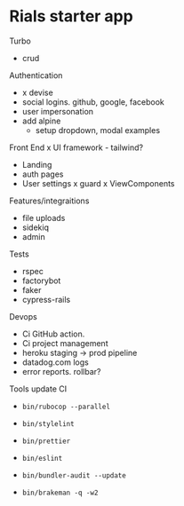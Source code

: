 # Rials starter app

Turbo
  - crud

Authentication
  - x devise
  - social logins. github, google, facebook
  - user impersonation
  - add alpine
    - setup dropdown, modal examples

Front End
  x UI framework - tailwind?
  - Landing
  - auth pages
  - User settings
  x guard
  x ViewComponents


Features/integraitions
  - file uploads
  - sidekiq
  - admin

Tests
  - rspec
  - factorybot
  - faker
  - cypress-rails

Devops
  - Ci GitHub action.
  - Ci project management
  - heroku staging -> prod pipeline
  - datadog.com logs
  - error reports. rollbar?

Tools update CI
  -     bin/rubocop --parallel
  -     bin/stylelint
  -     bin/prettier
  -     bin/eslint
  -     bin/bundler-audit --update
  -     bin/brakeman -q -w2
